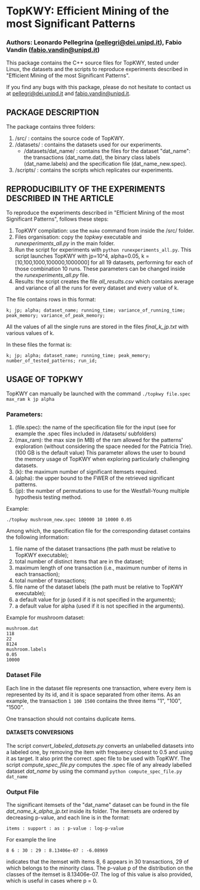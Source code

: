 # TopKWY: Efficient Mining of the most Significant Patterns
### Authors: Leonardo Pellegrina (pellegri@dei.unipd.it), Fabio Vandin (fabio.vandin@unipd.it)

This package contains the C++ source files for TopKWY, tested under Linux, the datasets and the scripts to reproduce experiments described in "Efficient Mining of the most Significant Patterns".


If you find any bugs with this package, please do not hesitate to contact us at pellegri@dei.unipd.it and fabio.vandin@unipd.it.


## PACKAGE DESCRIPTION

The package contains three folders:

1. /src/ : contains the source code of TopKWY.
2. /datasets/ : contains the datasets used for our experiments.
   - /datasets/dat_name/ : contains the files for the dataset "dat_name": the transactions (dat_name.dat), the binary class labels (dat_name.labels) and the specification file (dat_name_new.spec).
3. /scripts/ : contains the scripts which replicates our experiments.


## REPRODUCIBILITY OF THE EXPERIMENTS DESCRIBED IN THE ARTICLE

To reproduce the experiments described in "Efficient Mining of the most Significant Patterns", follows these steps:
1. TopKWY compilation: use the `make` command from inside the /src/ folder.
2. Files organisation: copy the *topkwy* executable and *runexperiments_all.py* in the main folder.
3. Run the script for experiments with `python runexperiments_all.py`. This script launches TopKWY with jp=10^4, alpha=0.05, k = [10,100,1000,100000,1000000] for all 19 datasets, performing for each of those combination 10 runs. These parameters can be changed inside the *runexperiments_all.py* file.
4. Results: the script creates the file *all_results.csv* which contains average and variance of all the runs for every dataset and every value of k.


The file contains rows in this format:

```
k; jp; alpha; dataset_name; running_time; variance_of_running_time; peak_memory; variance_of_peak_memory;
```

All the values of all the single runs are stored in the files *final_k_jp.txt* with various values of k.

In these files the format is:
```
k; jp; alpha; dataset_name; running_time; peak_memory; number_of_tested_patterns; run_id;
```


## USAGE OF TOPKWY

TopKWY can manually be launched with the command `./topkwy file.spec max_ram k jp alpha`


### Parameters:

1. (file.spec): the name of the specification file for the input (see for example the .spec files included in /datasets/ subfolders)
2. (max_ram): the max size (in MB) of the ram allowed for the patterns' exploration (without considering the space needed for the Patricia Trie). (100 GB is the default value) This parameter allows the user to bound the memory usage of TopKWY when exploring particularly challenging datasets.
3. (k): the maximum number of significant itemsets required.
5. (alpha): the upper bound to the FWER of the retrieved significant patterns.
4. (jp): the number of permutations to use for the Westfall-Young multiple hypothesis testing method.

Example:
```
./topkwy mushroom_new.spec 100000 10 10000 0.05
```

Among which, the specification file for the corresponding dataset contains the following information:
1. file name of the dataset transactions (the path must be relative to TopKWY executable);
2. total number of distinct items that are in the dataset;
3. maximum length of one transaction (i.e., maximum number of items in each transaction);
4. total number of transactions;
5. file name of the dataset labels (the path must be relative to TopKWY executable);
6. a default value for jp (used if it is not specified in the arguments);
7. a default value for alpha (used if it is not specified in the arguments).

Example for mushroom dataset:
```
mushroom.dat
118
22
8124
mushroom.labels
0.05
10000
```

### Dataset File

Each line in the dataset file represents one transaction, where every item is represented by its id, and it is space separated from other items.
As an example, the transaction `1 100 1500` contains the three items "1", "100", "1500".


One transaction should not contains duplicate items.


#### DATASETS CONVERSIONS

The script *convert_labeled_datasets.py* converts an unlabelled datasets into a labeled one, by removing the item with frequency closest to 0.5 and using it as target. It also print the correct .spec file to be used with TopKWY.
The script *compute_spec_file.py* computes the .spec file of any already labelled dataset *dat_name* by using the command `python compute_spec_file.py dat_name`


### Output File

The significant itemsets of the "dat_name" dataset can be found in the file *dat_name_k_alpha_jp.txt* inside its folder. The itemsets are ordered by decreasing p-value, and each line is in the format:
```
items : support : as : p-value : log-p-value
```
For example the line
```
8 6 : 30 : 29 : 8.13406e-07 : -6.08969
```
indicates that the itemset with items 8, 6 appears in 30 transactions, 29 of which belongs to the minority class. The p-value p of the distribution on the classes of the itemset is 8.13406e-07. The log of this value is also provided, which is useful in cases where p = 0.
